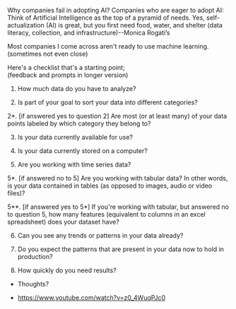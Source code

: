 Why companies fail in adopting AI?
Companies who are eager to adopt AI:
Think of Artificial Intelligence as the top of a pyramid of needs. Yes, self-actualization (AI) is great, but you first need food, water, and shelter (data literacy, collection, and infrastructure)--Monica Rogati’s


Most companies I come across aren't ready to use machine learning.  (sometimes not even close)

Here's a checklist that's a starting point;  
(feedback and prompts in longer version)

1. How much data do you have to analyze?

2. Is part of your goal to sort your data into different categories?

2*. [if answered yes to question 2] Are most (or at least many) of your data points labeled by which category they belong to? 

3. Is your data currently available for use?

4. Is your data currently stored on a computer?

5. Are you working with time series data?

5*. [if answered no to 5] Are you working with tabular data? In other words, is your data contained in tables (as opposed to images, audio or video files)?

5**. [if answered yes to 5*] If you're working with tabular, but answered no to question 5, how many features (equivalent to columns in an excel spreadsheet) does your dataset have?

6. Can you see any trends or patterns in your data already?

7. Do you expect the patterns that are present in your data now to hold in production?

8. How quickly do you need results? 

- Thoughts? 

* https://www.youtube.com/watch?v=z0_4WuqPJc0
